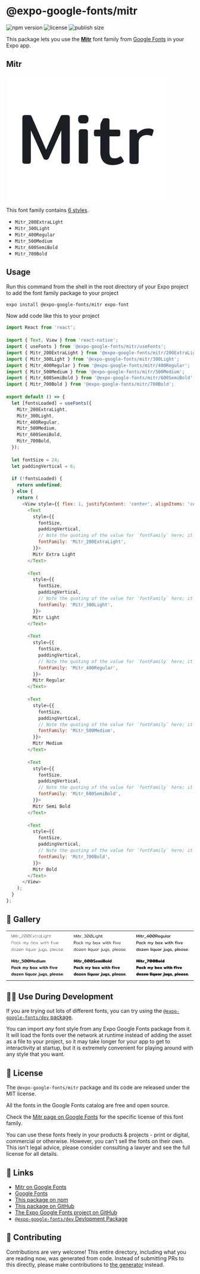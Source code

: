 # @expo-google-fonts/mitr

![npm version](https://flat.badgen.net/npm/v/@expo-google-fonts/mitr)
![license](https://flat.badgen.net/github/license/expo/google-fonts)
![publish size](https://flat.badgen.net/packagephobia/install/@expo-google-fonts/mitr)

This package lets you use the [**Mitr**](https://fonts.google.com/specimen/Mitr) font family from [Google Fonts](https://fonts.google.com/) in your Expo app.

## Mitr

![Mitr](./font-family.png)

This font family contains [6 styles](#-gallery).

- `Mitr_200ExtraLight`
- `Mitr_300Light`
- `Mitr_400Regular`
- `Mitr_500Medium`
- `Mitr_600SemiBold`
- `Mitr_700Bold`

## Usage

Run this command from the shell in the root directory of your Expo project to add the font family package to your project
```sh
expo install @expo-google-fonts/mitr expo-font
```

Now add code like this to your project
```js
import React from 'react';

import { Text, View } from 'react-native';
import { useFonts } from '@expo-google-fonts/mitr/useFonts';
import { Mitr_200ExtraLight } from '@expo-google-fonts/mitr/200ExtraLight';
import { Mitr_300Light } from '@expo-google-fonts/mitr/300Light';
import { Mitr_400Regular } from '@expo-google-fonts/mitr/400Regular';
import { Mitr_500Medium } from '@expo-google-fonts/mitr/500Medium';
import { Mitr_600SemiBold } from '@expo-google-fonts/mitr/600SemiBold';
import { Mitr_700Bold } from '@expo-google-fonts/mitr/700Bold';

export default () => {
  let [fontsLoaded] = useFonts({
    Mitr_200ExtraLight,
    Mitr_300Light,
    Mitr_400Regular,
    Mitr_500Medium,
    Mitr_600SemiBold,
    Mitr_700Bold,
  });

  let fontSize = 24;
  let paddingVertical = 6;

  if (!fontsLoaded) {
    return undefined;
  } else {
    return (
      <View style={{ flex: 1, justifyContent: 'center', alignItems: 'center' }}>
        <Text
          style={{
            fontSize,
            paddingVertical,
            // Note the quoting of the value for `fontFamily` here; it expects a string!
            fontFamily: 'Mitr_200ExtraLight',
          }}>
          Mitr Extra Light
        </Text>

        <Text
          style={{
            fontSize,
            paddingVertical,
            // Note the quoting of the value for `fontFamily` here; it expects a string!
            fontFamily: 'Mitr_300Light',
          }}>
          Mitr Light
        </Text>

        <Text
          style={{
            fontSize,
            paddingVertical,
            // Note the quoting of the value for `fontFamily` here; it expects a string!
            fontFamily: 'Mitr_400Regular',
          }}>
          Mitr Regular
        </Text>

        <Text
          style={{
            fontSize,
            paddingVertical,
            // Note the quoting of the value for `fontFamily` here; it expects a string!
            fontFamily: 'Mitr_500Medium',
          }}>
          Mitr Medium
        </Text>

        <Text
          style={{
            fontSize,
            paddingVertical,
            // Note the quoting of the value for `fontFamily` here; it expects a string!
            fontFamily: 'Mitr_600SemiBold',
          }}>
          Mitr Semi Bold
        </Text>

        <Text
          style={{
            fontSize,
            paddingVertical,
            // Note the quoting of the value for `fontFamily` here; it expects a string!
            fontFamily: 'Mitr_700Bold',
          }}>
          Mitr Bold
        </Text>
      </View>
    );
  }
};

```

## 🔡 Gallery


||||
|-|-|-|
|![Mitr_200ExtraLight](./Mitr_200ExtraLight.ttf.png)|![Mitr_300Light](./Mitr_300Light.ttf.png)|![Mitr_400Regular](./Mitr_400Regular.ttf.png)||
|![Mitr_500Medium](./Mitr_500Medium.ttf.png)|![Mitr_600SemiBold](./Mitr_600SemiBold.ttf.png)|![Mitr_700Bold](./Mitr_700Bold.ttf.png)||


## 👩‍💻 Use During Development

If you are trying out lots of different fonts, you can try using the [`@expo-google-fonts/dev` package](https://github.com/expo/google-fonts/tree/master/font-packages/dev#readme).

You can import *any* font style from any Expo Google Fonts package from it. It will load the fonts
over the network at runtime instead of adding the asset as a file to your project, so it may take longer
for your app to get to interactivity at startup, but it is extremely convenient
for playing around with any style that you want.

## 📖 License

The `@expo-google-fonts/mitr` package and its code are released under the MIT license.

All the fonts in the Google Fonts catalog are free and open source.

Check the [Mitr page on Google Fonts](https://fonts.google.com/specimen/Mitr) for the specific license of this font family.

You can use these fonts freely in your products & projects - print or digital, commercial or otherwise. However, you can't sell the fonts on their own. This isn't legal advice, please consider consulting a lawyer and see the full license for all details.

## 🔗 Links

- [Mitr on Google Fonts](https://fonts.google.com/specimen/Mitr)
- [Google Fonts](https://fonts.google.com/)
- [This package on npm](https://www.npmjs.com/package/@expo-google-fonts/mitr)
- [This package on GitHub](https://github.com/expo/google-fonts/tree/master/font-packages/mitr)
- [The Expo Google Fonts project on GitHub](https://github.com/expo/google-fonts)
- [`@expo-google-fonts/dev` Devlopment Package](https://github.com/expo/google-fonts/tree/master/font-packages/dev)

## 🤝 Contributing

Contributions are very welcome! This entire directory, including what you are reading now, was generated from code. Instead of submitting PRs to this directly, please make contributions to [the generator](https://github.com/expo/google-fonts/tree/master/packages/generator) instead.
